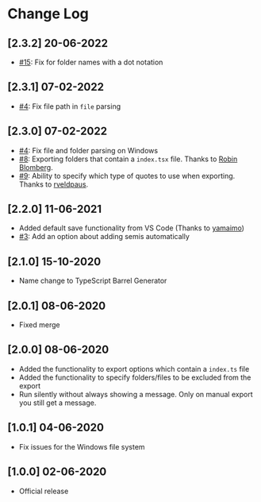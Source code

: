 # Change Log

## [2.3.2] 20-06-2022

- [#15](https://github.com/estruyf/vscode-typescript-exportallmodules/issues/15): Fix for folder names with a dot notation

## [2.3.1] 07-02-2022

- [#4](https://github.com/estruyf/vscode-typescript-exportallmodules/issues/4): Fix file path in `file` parsing

## [2.3.0] 07-02-2022

- [#4](https://github.com/estruyf/vscode-typescript-exportallmodules/issues/4): Fix file and folder parsing on Windows
- [#8](https://github.com/estruyf/vscode-typescript-exportallmodules/pull/8): Exporting folders that contain a `index.tsx` file. Thanks to [
Robin Blomberg](https://github.com/RobinBlomberg).
- [#9](https://github.com/estruyf/vscode-typescript-exportallmodules/pull/9): Ability to specify which type of quotes to use when exporting. Thanks to [rveldpaus](https://github.com/rveldpaus).

## [2.2.0] 11-06-2021

- Added default save functionality from VS Code (Thanks to [yamaimo](https://github.com/yarnaimo))
- [#3](https://github.com/estruyf/vscode-typescript-exportallmodules/issues/3): Add an option about adding semis automatically

## [2.1.0] 15-10-2020

- Name change to TypeScript Barrel Generator

## [2.0.1] 08-06-2020

- Fixed merge

## [2.0.0] 08-06-2020

- Added the functionality to export options which contain a `index.ts` file
- Added the functionality to specify folders/files to be excluded from the export
- Run silently without always showing a message. Only on manual export you still get a message.

## [1.0.1] 04-06-2020

- Fix issues for the Windows file system

## [1.0.0] 02-06-2020

- Official release